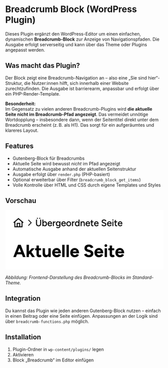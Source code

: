 # Breadcrumb Block (WordPress Plugin)

Dieses Plugin ergänzt den WordPress-Editor um einen einfachen, dynamischen **Breadcrumb-Block** zur Anzeige von Navigationspfaden. Die Ausgabe erfolgt serverseitig und kann über das Theme oder Plugins angepasst werden.

## Was macht das Plugin?

Der Block zeigt eine Breadcrumb-Navigation an – also eine „Sie sind hier“-Struktur, die Nutzer:innen hilft, sich innerhalb einer Website zurechtzufinden. Die Ausgabe ist barrierearm, anpassbar und erfolgt über ein PHP-Render-Template.

**Besonderheit:**  
Im Gegensatz zu vielen anderen Breadcrumb-Plugins wird **die aktuelle Seite nicht im Breadcrumb-Pfad angezeigt**. Das vermeidet unnötige Wortdopplung – insbesondere dann, wenn der Seitentitel direkt unter dem Breadcrumb erscheint (z. B. als H1). Das sorgt für ein aufgeräumtes und klareres Layout.

## Features

- Gutenberg-Block für Breadcrumbs
- Aktuelle Seite wird bewusst *nicht* im Pfad angezeigt
- Automatische Ausgabe anhand der aktuellen Seitenstruktur
- Ausgabe erfolgt über `render.php` (PHP-basiert)
- Optional erweiterbar über Filter (`breadcrumb_block_get_items`)
- Volle Kontrolle über HTML und CSS durch eigene Templates und Styles

## Vorschau

![Breadcrumb-Frontend](./assets/img/breadcrumb_frontend.png)

*Abbildung: Frontend-Darstellung des Breadcrumb-Blocks im Standard-Theme.*

## Integration

Du kannst das Plugin wie jeden anderen Gutenberg-Block nutzen – einfach in einen Beitrag oder eine Seite einfügen. Anpassungen an der Logik sind über `breadcrumb-functions.php` möglich.

## Installation

1. Plugin-Ordner in `wp-content/plugins/` legen
2. Aktivieren
3. Block „Breadcrumb“ im Editor einfügen

<!--
Eingesetzt in den Projekten
- illgau.ch
- schule.illgau.ch
- bbzg.ch
-->